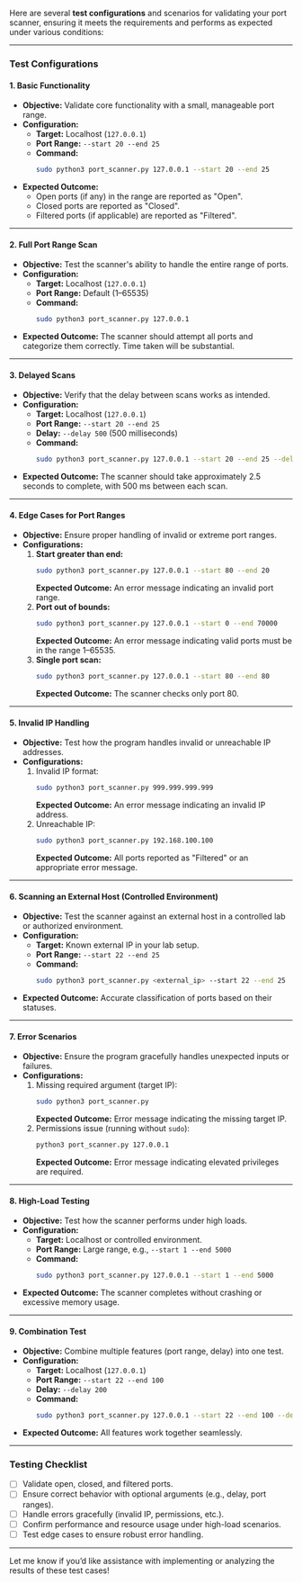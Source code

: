 Here are several **test configurations** and scenarios for validating your port scanner, ensuring it meets the requirements and performs as expected under various conditions:

---

### **Test Configurations**

#### **1. Basic Functionality**
- **Objective:** Validate core functionality with a small, manageable port range.
- **Configuration:**
  - **Target:** Localhost (`127.0.0.1`)
  - **Port Range:** `--start 20 --end 25`
  - **Command:**
    ```bash
    sudo python3 port_scanner.py 127.0.0.1 --start 20 --end 25
    ```
- **Expected Outcome:** 
  - Open ports (if any) in the range are reported as "Open".
  - Closed ports are reported as "Closed".
  - Filtered ports (if applicable) are reported as "Filtered".

---

#### **2. Full Port Range Scan**
- **Objective:** Test the scanner's ability to handle the entire range of ports.
- **Configuration:**
  - **Target:** Localhost (`127.0.0.1`)
  - **Port Range:** Default (1–65535)
  - **Command:**
    ```bash
    sudo python3 port_scanner.py 127.0.0.1
    ```
- **Expected Outcome:** The scanner should attempt all ports and categorize them correctly. Time taken will be substantial.

---

#### **3. Delayed Scans**
- **Objective:** Verify that the delay between scans works as intended.
- **Configuration:**
  - **Target:** Localhost (`127.0.0.1`)
  - **Port Range:** `--start 20 --end 25`
  - **Delay:** `--delay 500` (500 milliseconds)
  - **Command:**
    ```bash
    sudo python3 port_scanner.py 127.0.0.1 --start 20 --end 25 --delay 500
    ```
- **Expected Outcome:** The scanner should take approximately 2.5 seconds to complete, with 500 ms between each scan.

---

#### **4. Edge Cases for Port Ranges**
- **Objective:** Ensure proper handling of invalid or extreme port ranges.
- **Configurations:**
  1. **Start greater than end:**  
     ```bash
     sudo python3 port_scanner.py 127.0.0.1 --start 80 --end 20
     ```
     **Expected Outcome:** An error message indicating an invalid port range.
  2. **Port out of bounds:**  
     ```bash
     sudo python3 port_scanner.py 127.0.0.1 --start 0 --end 70000
     ```
     **Expected Outcome:** An error message indicating valid ports must be in the range 1–65535.
  3. **Single port scan:**  
     ```bash
     sudo python3 port_scanner.py 127.0.0.1 --start 80 --end 80
     ```
     **Expected Outcome:** The scanner checks only port 80.

---

#### **5. Invalid IP Handling**
- **Objective:** Test how the program handles invalid or unreachable IP addresses.
- **Configurations:**
  1. Invalid IP format:  
     ```bash
     sudo python3 port_scanner.py 999.999.999.999
     ```
     **Expected Outcome:** An error message indicating an invalid IP address.
  2. Unreachable IP:  
     ```bash
     sudo python3 port_scanner.py 192.168.100.100
     ```
     **Expected Outcome:** All ports reported as "Filtered" or an appropriate error message.

---

#### **6. Scanning an External Host (Controlled Environment)**
- **Objective:** Test the scanner against an external host in a controlled lab or authorized environment.
- **Configuration:**
  - **Target:** Known external IP in your lab setup.
  - **Port Range:** `--start 22 --end 25`
  - **Command:**
    ```bash
    sudo python3 port_scanner.py <external_ip> --start 22 --end 25
    ```
- **Expected Outcome:** Accurate classification of ports based on their statuses.

---

#### **7. Error Scenarios**
- **Objective:** Ensure the program gracefully handles unexpected inputs or failures.
- **Configurations:**
  1. Missing required argument (target IP):  
     ```bash
     sudo python3 port_scanner.py
     ```
     **Expected Outcome:** Error message indicating the missing target IP.
  2. Permissions issue (running without `sudo`):  
     ```bash
     python3 port_scanner.py 127.0.0.1
     ```
     **Expected Outcome:** Error message indicating elevated privileges are required.

---

#### **8. High-Load Testing**
- **Objective:** Test how the scanner performs under high loads.
- **Configuration:**
  - **Target:** Localhost or controlled environment.
  - **Port Range:** Large range, e.g., `--start 1 --end 5000`
  - **Command:**
    ```bash
    sudo python3 port_scanner.py 127.0.0.1 --start 1 --end 5000
    ```
- **Expected Outcome:** The scanner completes without crashing or excessive memory usage.

---

#### **9. Combination Test**
- **Objective:** Combine multiple features (port range, delay) into one test.
- **Configuration:**
  - **Target:** Localhost (`127.0.0.1`)
  - **Port Range:** `--start 22 --end 100`
  - **Delay:** `--delay 200`
  - **Command:**
    ```bash
    sudo python3 port_scanner.py 127.0.0.1 --start 22 --end 100 --delay 200
    ```
- **Expected Outcome:** All features work together seamlessly.

---

### **Testing Checklist**
- [ ] Validate open, closed, and filtered ports.
- [ ] Ensure correct behavior with optional arguments (e.g., delay, port ranges).
- [ ] Handle errors gracefully (invalid IP, permissions, etc.).
- [ ] Confirm performance and resource usage under high-load scenarios.
- [ ] Test edge cases to ensure robust error handling.

---

Let me know if you’d like assistance with implementing or analyzing the results of these test cases!
